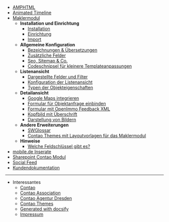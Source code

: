 
- [AMPHTML](amphtml/index.md)
- [Animated Timeline](animated-timeline/index.md)
- [Maklermodul](maklermodul/index.md)
  - <strong>Installation und Einrichtung</strong>
    - [Installation](maklermodul/installation_&_einrichtung.md)
    - [Einrichtung](maklermodul/einrichtung.md)
    - [Import](maklermodul/import.md)
  - <strong>Allgemeine Konfiguration</strong>
    - [Bezeichnungen & Übersetzungen](maklermodul/bezeichnungen_&_ubersetzungen.md)
    - [Zusätzliche Felder](maklermodul/zusatzliche_felder.md)
    - [Seo, Sitemap & Co.](maklermodul/seo,_sitemap_&_co.md)
    - [Codeschnipsel für kleinere Templateanpassungen](maklermodul/codeschnipsel_fur_kleinere_templateanpassungen.md)
  - <strong>Listenansicht</strong>
    - [Dargestellte Felder und Filter](maklermodul/konfiguration.md)
    - [Konfiguration der Listenansicht](maklermodul/sortiermoglichkeiten.md)
    - [Typen der Objekteigenschaften](maklermodul/typen_der_objekteigenschaften.md)
  - <strong>Detailansicht</strong>
    - [Google Maps integrieren](maklermodul/google_maps_integrieren.md)
    - [Formular für Objektanfrage einbinden](maklermodul/formular_fur_objektanfrage_einbinden.md)
    - [Formular mit OpenImmo Feedback XML](maklermodul/formular-mit-openimmo-feedback-xml.md)
    - [Kopfbild mit Überschrift](maklermodul/kopfbild_mit_uberschrift.md)
    - [Darstellung von Bildern](maklermodul/darstellung-von-bildern.md)
  - <strong>Andere Erweiterungen</strong>
    - [SWGlossar](maklermodul/swglossar.md)
    - [Contao Themes mit Layoutvorlagen für das Maklermodul](maklermodul/themes.md)
  - <strong>Hinweise</strong>
    - [Welche Feldschlüssel gibt es?](maklermodul/welche_feldschlussel_gibt_es.md)
- [mobile.de Inserate](mobilede/index.md)
- [Sharepoint Contao Modul](sharepoint/index.md)
- [Social Feed](social-feed/index.md)
- [Kundendokumentation](kundendoku/index.md)

---

- Interessantes
  - [Contao](https://www.contao.org)
  - [Contao Association](https://association.contao.org/)
  - [Contao Agentur Dresden](https://pdir.de)
  - [Contao Themes](https://contao-themes.net)
  - [Generated with docsify](https://docsify.js.org)
  - [Impressum](https://pdir.de/p/pdir-impressum.html)
